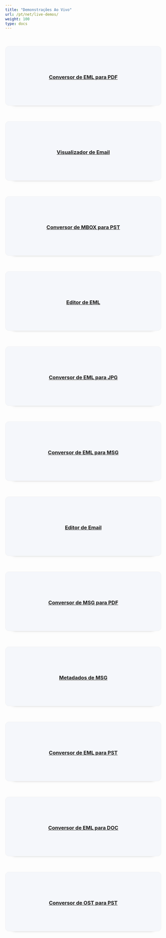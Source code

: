 ```yaml
---
title: "Demonstrações Ao Vivo"
url: /pt/net/live-demos/
weight: 100
type: docs
---
```


<div class="row">
<div class="col-md-3 tc">
<a href="https://products.aspose.app/email/pt/conversion/eml-to-pdf">
<div class="democard">
<h3 style="text-align: center">
Conversor de EML para PDF
</h3>
</div>
</a>
</div>

<div class="col-md-3 tc">
<a href="https://products.aspose.app/email/pt/viewer">
<div class="democard">
<h3 style="text-align: center">
Visualizador de Email
</h3>
</div>
</a>
</div>

<div class="col-md-3 tc">
<a href="https://products.aspose.app/email/pt/conversion/mbox-to-pst">
<div class="democard">
<h3 style="text-align: center">
Conversor de MBOX para PST
</h3>
</div>
</a>
</div>

<div class="col-md-3 tc">
<a href="https://products.aspose.app/email/pt/editor/eml">
<div class="democard">
<h3 style="text-align: center">
Editor de EML
</h3>
</div>
</a>
</div>
</div>

<div class="row">

<div class="col-md-3 tc">
<a href="https://products.aspose.app/email/pt/conversion/eml-to-jpg">
<div class="democard">
<h3 style="text-align: center">
Conversor de EML para JPG
</h3>
</div>
</a>
</div>

<div class="col-md-3 tc">
<a href="https://products.aspose.app/email/pt/conversion/eml-to-msg">
<div class="democard">
<h3 style="text-align: center">
Conversor de EML para MSG
</h3>
</div>
</a>
</div>

<div class="col-md-3 tc">
<a href="https://products.aspose.app/email/pt/editor">
<div class="democard">
<h3 style="text-align: center">
Editor de Email
</h3>
</div>
</a>
</div>

<div class="col-md-3 tc">
<a href="https://products.aspose.app/email/pt/conversion/msg-to-pdf">
<div class="democard">
<h3 style="text-align: center">
Conversor de MSG para PDF
</h3>
</div>
</a>
</div>

</div>

<div class="row">

<div class="col-md-3 tc">
<a href="https://products.aspose.app/email/pt/metadata/msg">
<div class="democard">
<h3 style="text-align: center">
Metadados de MSG
</h3>
</div>
</a>
</div>

<div class="col-md-3 tc">
<a href="https://products.aspose.app/email/pt/conversion/eml-to-pst">
<div class="democard">
<h3 style="text-align: center">
Conversor de EML para PST
</h3>
</div>
</a>
</div>

<div class="col-md-3 tc">
<a href="https://products.aspose.app/email/pt/conversion/eml-to-doc">
<div class="democard">
<h3 style="text-align: center">
Conversor de EML para DOC
</h3>
</div>
</a>
</div>

<div class="col-md-3 tc">
<a href="https://products.aspose.app/email/pt/conversion/ost-to-pst">
<div class="democard">
<h3 style="text-align: center">
Conversor de OST para PST
</h3>
</div>
</a>
</div>

</div>





<style>
.democard {
    padding: 20px;
    background: #f5f7fb;
    border-radius: 12px;
    min-height: 150px;
    display: flex;
    align-items: center;
    justify-content: center;
    flex-flow: column;
    box-shadow: 0 20px 10px -26px #333;
    border: 1px solid #f2f2f2;
    margin-top: 50px;
}
</style>